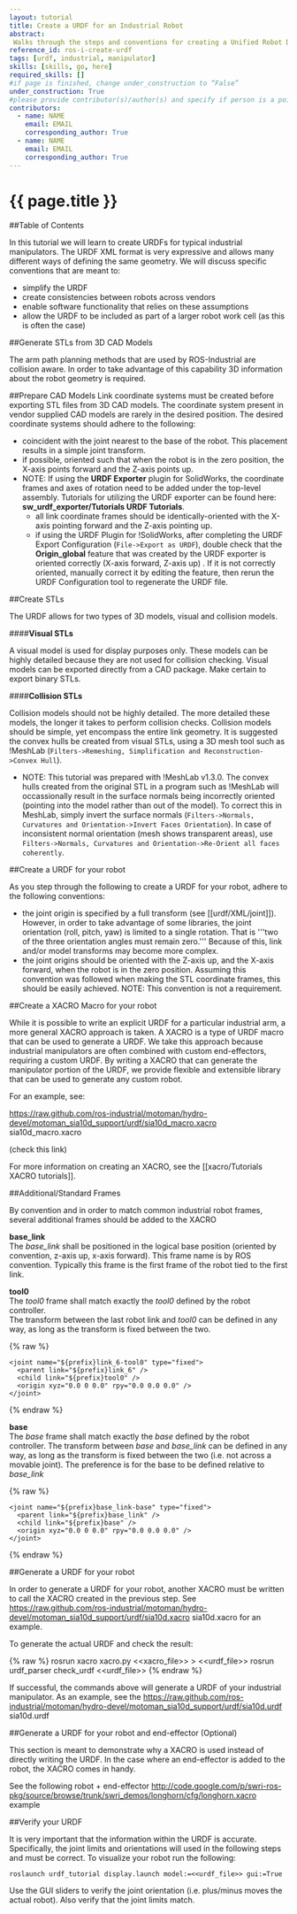 ```yaml
---
layout: tutorial
title: Create a URDF for an Industrial Robot
abstract:
 Walks through the steps and conventions for creating a Unified Robot Description Format (URDF) for an industrial robot
reference_id: ros-i-create-urdf
tags: [urdf, industrial, manipulator]
skills: [skills, go, here]
required_skills: []
#if page is finished, change under_construction to “False”
under_construction: True
#please provide contributor(s)/author(s) and specify if person is a point of contact (default is "True")
contributors:
  - name: NAME
    email: EMAIL
    corresponding_author: True
  - name: NAME
    email: EMAIL
    corresponding_author: True
---
```


# {{ page.title }}

##Table of Contents

In this tutorial we will learn to create URDFs for typical industrial manipulators.  The URDF XML format is very expressive and allows many different ways of defining the same geometry.  We will discuss specific conventions that are meant to:

* simplify the URDF
* create consistencies between robots across vendors
* enable software functionality that relies on these assumptions
* allow the URDF to be included as part of a larger robot work cell (as this is often the case)



##Generate STLs from 3D CAD Models

The arm path planning methods that are used by ROS-Industrial are collision aware.  In order to take advantage of this capability 3D information about the robot geometry is required.

##Prepare CAD Models
Link coordinate systems must be created before exporting STL files from 3D CAD models.  The coordinate system present in vendor supplied CAD models are rarely in the desired position.  The desired coordinate systems should adhere to the following:

* coincident with the joint nearest to the base of the robot.  This placement results in a simple joint transform.
* if possible, oriented such that when the robot is in the zero position, the X-axis points forward and the Z-axis points up.
* NOTE: If using the **URDF Exporter** plugin for SolidWorks, the coordinate frames and axes of rotation need to be added under the top-level assembly. Tutorials for utilizing the URDF exporter can be found here: **sw_urdf_exporter/Tutorials URDF Tutorials**.
  * all link coordinate frames should be identically-oriented with the X-axis pointing forward and the Z-axis pointing up.
  * if using the URDF Plugin for !SolidWorks, after completing the URDF Export Configuration (`File->Export as URDF`), double check that the **Origin_global** feature that was created by the URDF exporter is oriented correctly (X-axis forward, Z-axis up) .  If it is not correctly oriented, manually correct it by editing the feature, then rerun the URDF Configuration tool to regenerate the URDF file.


##Create STLs

The URDF allows for two types of 3D models, visual and collision models. 

####**Visual STLs**

A visual model is used for display purposes only.  These models can be highly detailed because they are not used for collision checking.  Visual models can be exported directly from a CAD package.  Make certain to export binary STLs.

####**Collision STLs**

Collision models should not be highly detailed.  The more detailed these models, the longer it takes to perform collision checks.  Collision models should be simple, yet encompass the entire link geometry.  It is suggested the convex hulls be created from visual STLs, using a 3D mesh tool such as !MeshLab (`Filters->Remeshing, Simplification and Reconstruction->Convex Hull`).

* NOTE: This tutorial was prepared with !MeshLab v1.3.0. The convex hulls created from the original STL in a program such as !MeshLab will occassionally result in the surface normals being incorrectly oriented (pointing into the model rather than out of the model).  To correct this in MeshLab, simply invert the surface normals (`Filters->Normals, Curvatures and Orientation->Invert Faces Orientation`). In case of inconsistent normal orientation (mesh shows transparent areas), use `Filters->Normals, Curvatures and Orientation->Re-Orient all faces coherently`.

##Create a URDF for your robot

As you step through the following to create a URDF for your robot, adhere to the following conventions:

* the joint origin is specified by a full transform (see [[urdf/XML/joint]]). However, in order to take advantage of some libraries, the joint orientation (roll, pitch, yaw) is limited to a single rotation.  That is '''two of the three orientation angles must remain zero.'''  Because of this, link and/or model transforms may become more complex.
* the joint origins should be oriented with the Z-axis up, and the X-axis forward, when the robot is in the zero position.  Assuming this convention was followed when making the STL coordinate frames, this should be easily achieved.  NOTE: This convention is not a requirement.

##Create a XACRO Macro for your robot

While it is possible to write an explicit URDF for a particular industrial arm, a more general XACRO approach is taken.  A XACRO is a type of URDF macro that can be used to generate a URDF.  We take this approach because industrial manipulators are often combined with custom end-effectors, requiring a custom URDF.  By writing a XACRO that can generate the manipulator portion of the URDF, we provide flexible and extensible library that can be used to generate any custom robot. 

For an example, see:

https://raw.github.com/ros-industrial/motoman/hydro-devel/motoman_sia10d_support/urdf/sia10d_macro.xacro sia10d_macro.xacro

(check this link)

For more information on creating an XACRO, see the [[xacro/Tutorials XACRO tutorials]].

##Additional/Standard Frames

By convention and in order to match common industrial robot frames, several additional frames should be added to the XACRO

**base_link**  
The *base_link* shall be positioned in the logical base position (oriented by convention, z-axis up, x-axis forward).  This frame name is by ROS convention.  Typically this frame is the first frame of the robot tied to the first link.

**tool0**  
The *tool0* frame shall match exactly the *tool0* defined by the robot controller.  
The transform between the last robot link and *tool0* can be defined in any way, as long as the transform is fixed between the two. 

{% raw %}
	<link name="${prefix}tool0" />

	<joint name="${prefix}link_6-tool0" type="fixed">
	  <parent link="${prefix}link_6" />
	  <child link="${prefix}tool0" />
	  <origin xyz="0.0 0 0.0" rpy="0.0 0.0 0.0" />
	</joint>
{% endraw %}

**base**  
The *base* frame shall match exactly the *base* defined by the robot controller.  The transform between *base* and *base_link* can be defined in any way, as long as the transform is fixed between the two (i.e. not across a movable joint). The preference is for the base to be defined relative to *base_link*

{% raw %}
	<link name="${prefix}base" />

	<joint name="${prefix}base_link-base" type="fixed">
	  <parent link="${prefix}base_link" />
	  <child link="${prefix}base" />
	  <origin xyz="0.0 0 0.0" rpy="0.0 0.0 0.0" />
	</joint>
{% endraw %}

##Generate a URDF for your robot

In order to generate a URDF for your robot, another XACRO must be written to call the XACRO created in the previous step. See https://raw.github.com/ros-industrial/motoman/hydro-devel/motoman_sia10d_support/urdf/sia10d.xacro sia10d.xacro for an example.

To generate the actual URDF and check the result:

{% raw %}
	rosrun xacro xacro.py <<xacro_file>> > <<urdf_file>>
	rosrun urdf_parser check_urdf <<urdf_file>>
{% endraw %}

If successful, the commands above will generate a URDF of your industrial manipulator. As an example, see the https://raw.github.com/ros-industrial/motoman/hydro-devel/motoman_sia10d_support/urdf/sia10d.urdf sia10d.urdf


##Generate a URDF for your robot and end-effector (Optional)

This section is meant to demonstrate why a XACRO is used instead of directly writing the URDF.  In the case where an end-effector is added to the robot, the XACRO comes in handy.

See the following robot + end-effector http://code.google.com/p/swri-ros-pkg/source/browse/trunk/swri_demos/longhorn/cfg/longhorn.xacro example


##Verify your URDF

It is very important that the information within the URDF is accurate.  Specifically, the joint limits and orientations will used in the following steps and must be correct.  To visualize your robot run the following: 

	roslaunch urdf_tutorial display.launch model:=<<urdf_file>> gui:=True

Use the GUI sliders to verify the joint orientation (i.e. plus/minus moves the actual robot).  Also verify that the joint limits match.
